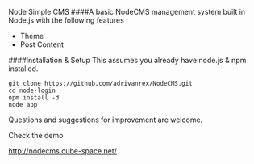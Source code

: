 Node Simple CMS
####A basic NodeCMS management system built in Node.js with the following features :

* Theme
* Post Content


####Installation & Setup
This assumes you already have node.js & npm installed.
```
git clone https://github.com/adrivanrex/NodeCMS.git
cd node-login
npm install -d
node app
```


Questions and suggestions for improvement are welcome.

Check the demo 

http://nodecms.cube-space.net/


